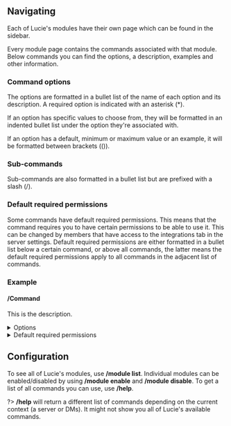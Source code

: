 ## Navigating

Each of Lucie's modules have their own page which can be found in the sidebar.

Every module page contains the commands associated with that module. Below commands you can find the options, a description, examples and other information.

### Command options

The options are formatted in a bullet list of the name of each option and its description. A required option is indicated with an asterisk (*).

If an option has specific values to choose from, they will be formatted in an indented bullet list under the option they're associated with.

If an option has a default, minimum or maximum value or an example, it will be formatted between brackets (()).

### Sub-commands

Sub-commands are also formatted in a bullet list but are prefixed with a slash (/).

### Default required permissions

Some commands have default required permissions. This means that the command requires you to have certain permissions to be able to use it. This can be changed by members that have access to the integrations tab in the server settings. Default required permissions are either formatted in a bullet list below a certain command, or above all commands, the latter means the default required permissions apply to all commands in the adjacent list of commands.

### Example

#### /Command

This is the description.

<details><summary>Options</summary>

- **Foo\***: This option is required and has specific values.
	- Value 1
	- Value 2
- **Bar**: This option is optional.
</details>

<details><summary>Default required permissions</summary>

- **Administrator** (This means the command can only be run by admins by default.)
</details>

## Configuration

To see all of Lucie's modules, use **/module list**. Individual modules can be enabled/disabled by using **/module enable** and **/module disable**. To get a list of all commands you can use, use **/help**.

?> **/help** will return a different list of commands depending on the current context (a server or DMs). It might not show you all of Lucie's available commands.
